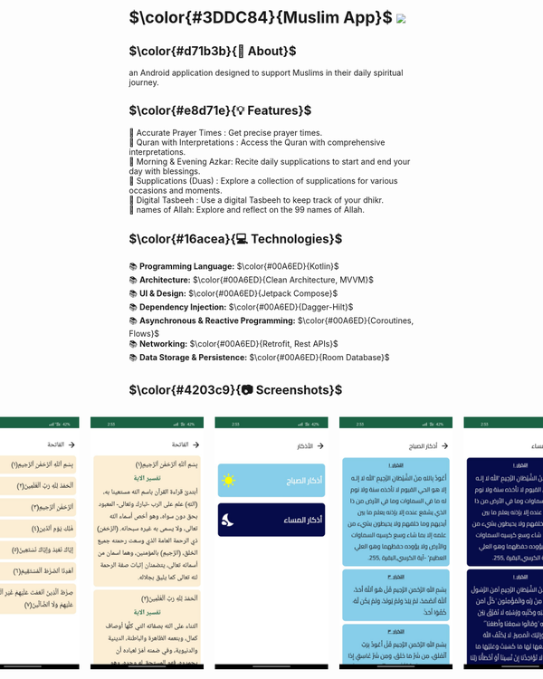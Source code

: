 # $\color{#3DDC84}{Muslim  App}$  <img height="40" src="https://user-images.githubusercontent.com/25181517/117269608-b7dcfb80-ae58-11eb-8e66-6cc8753553f0.png" />

## $\color{#d71b3b}{🚀 About}$

an Android application designed to support Muslims in their daily spiritual journey.


## $\color{#e8d71e}{💡 Features}$

🕋 Accurate Prayer Times : Get precise prayer times.
<br>
📖 Quran with Interpretations : Access the Quran with comprehensive interpretations.
<br>
📿 Morning & Evening Azkar: Recite daily supplications to start and end your day with blessings.
<br>
📜 Supplications (Duas) : Explore a collection of supplications for various occasions and moments.
<br>
🙏 Digital Tasbeeh : Use a digital Tasbeeh to keep track of your dhikr.
<br>
🙏 names of Allah: Explore and reflect on the 99 names of Allah.


## $\color{#16acea}{💻 Technologies}$

📚 <b>Programming Language:</b> $\color{#00A6ED}{Kotlin}$
<br>
📚 <b>Architecture:</b> $\color{#00A6ED}{Clean Architecture, MVVM}$ 
<br>
📚 <b>UI & Design:</b> $\color{#00A6ED}{Jetpack Compose}$
<br>
📚 <b>Dependency Injection:</b> $\color{#00A6ED}{Dagger-Hilt}$   
📚 <b>Asynchronous & Reactive Programming:</b> $\color{#00A6ED}{Coroutines, Flows}$
<br>
📚 <b>Networking:</b> $\color{#00A6ED}{Retrofit, Rest APIs}$    
📚 <b>Data Storage & Persistence:</b> $\color{#00A6ED}{Room Database}$ 

## $\color{#4203c9}{📷 Screenshots}$

<div style="display: flex; justify-content: center;">
  <img src="https://github.com/abdelrahmanmohamed19/Muslim/blob/master/Screenshots/1.jpeg" width="200" hspace="10" vspace="10">
  <img src="https://github.com/abdelrahmanmohamed19/Muslim/blob/master/Screenshots/2.jpeg" width="200" hspace="10" vspace="10">
  <img src="https://github.com/abdelrahmanmohamed19/Muslim/blob/master/Screenshots/3.jpeg" width="200" hspace="10" vspace="10">
  <img src="https://github.com/abdelrahmanmohamed19/Muslim/blob/master/Screenshots/4.jpeg" width="200" hspace="10" vspace="10">
  <img src="https://github.com/abdelrahmanmohamed19/Muslim/blob/master/Screenshots/5.jpeg" width="200" hspace="10" vspace="10">
  <img src="https://github.com/abdelrahmanmohamed19/Muslim/blob/master/Screenshots/6.jpeg" width="200" hspace="10" vspace="10">
  <img src="https://github.com/abdelrahmanmohamed19/Muslim/blob/master/Screenshots/7.jpeg" width="200" hspace="10" vspace="10">
  <img src="https://github.com/abdelrahmanmohamed19/Muslim/blob/master/Screenshots/8.jpeg" width="200" hspace="10" vspace="10">
  <img src="https://github.com/abdelrahmanmohamed19/Muslim/blob/master/Screenshots/9.jpeg" width="200" hspace="10" vspace="10">
  <img src="https://github.com/abdelrahmanmohamed19/Muslim/blob/master/Screenshots/10.jpeg" width="200" hspace="10" vspace="10">
  <img src="https://github.com/abdelrahmanmohamed19/Muslim/blob/master/Screenshots/11.jpeg" width="200" hspace="10" vspace="10">
</div>

